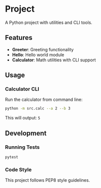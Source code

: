 # Project

A Python project with utilities and CLI tools.

## Features

- **Greeter**: Greeting functionality
- **Hello**: Hello world module
- **Calculator**: Math utilities with CLI support

## Usage

### Calculator CLI

Run the calculator from command line:

```bash
python -m src.calc --a 2 --b 3
```

This will output: `5`

## Development

### Running Tests

```bash
pytest
```

### Code Style

This project follows PEP8 style guidelines.
